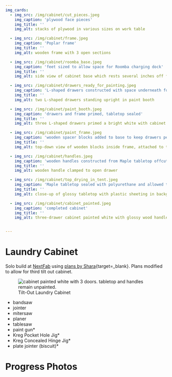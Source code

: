 ```yaml
---
img_cards: 
  - img_src: /img/cabinet/cut_pieces.jpeg
    img_caption: 'plywood face pieces'
    img_title: ''
    img_alt: stacks of plywood in various sizes on work table

  - img_src: /img/cabinet/frame.jpeg
    img_caption: 'Poplar frame'
    img_title: ''
    img_alt: wooden frame with 3 open sections

  - img_src: /img/cabinet/roomba_base.jpeg
    img_caption: 'feet sized to allow space for Roomba charging dock'
    img_title: ''
    img_alt: side view of cabinet base which rests several inches off floor

  - img_src: /img/cabinet/drawers_ready_for_painting.jpeg
    img_caption: 'L-shaped drawers constructed with space underneath for hidden hinge'
    img_title: ''
    img_alt: two L-shaped drawers standing upright in paint booth

  - img_src: /img/cabinet/paint_booth.jpeg
    img_caption: 'drawers and frame primed, tabletop sealed'
    img_title: ''
    img_alt: three L-shaped drawers primed a bright white with cabinet frame in the background

  - img_src: /img/cabinet/paint_frame.jpeg
    img_caption: 'wooden spacer blocks added to base to keep drawers perpendicular'
    img_title: ''
    img_alt: top-down view of wooden blocks inside frame, attached to the bottom panel.  the blocks have screws sticking out of the top.

  - img_src: /img/cabinet/handles.jpeg
    img_caption: 'wooden handles constructed from Maple tabletop offcuts'
    img_title: ''
    img_alt: wooden handle clamped to open drawer

  - img_src: /img/cabinet/top_drying_in_tent.jpeg
    img_caption: 'Maple tabletop sealed with polyurethane and allowed to dry inside tent to prevent sawdust from sticking'
    img_title: ''
    img_alt: close-up of glossy tabletop with plastic sheeting in background

  - img_src: /img/cabinet/cabinet_painted.jpeg
    img_caption: 'completed cabinet'
    img_title: ''
    img_alt: three-drawer cabinet painted white with glossy wood handles and tabletop


---
```


# Laundry Cabinet

Solo build at [NextFab](https://nextfab.com/location/south-philadelphia/) using [plans by Shara](https://www.woodshopdiaries.com/diy-tilt-out-laundry-hamper/){target=_blank}.  Plans modified to allow for third tilt out cabinet.  

<section>
  <figure>
    <img
      src="/img/cabinet/cabinet_painted.jpeg"
      alt="cabinet painted white with 3 doors.  tabletop and handles remain unpainted. "
      title=""
    />
    <figcaption>Tilt-Out Laundry Cabinet</figcaption>
  </figure>
</section>



- bandsaw  
- jointer  
- mitersaw  
- planer  
- tablesaw  
- paint gun*  
- Kreg Pocket Hole Jig*
- Kreg Concealed Hinge Jig*
- plate jointer (biscuit)*

# Progress Photos
